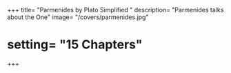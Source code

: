 +++
title= "Parmenides by Plato Simplified "
description= "Parmenides talks about the One"
image= "/covers/parmenides.jpg"
# setting= "15 Chapters"
+++
